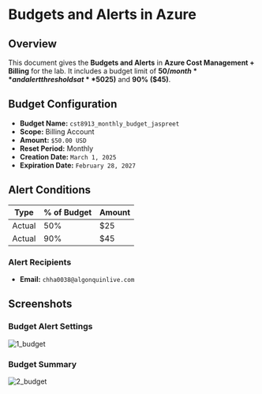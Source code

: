 # Budgets and Alerts in Azure

## Overview
This document gives the **Budgets and Alerts** in **Azure Cost Management + Billing** for the lab. It includes a budget limit of **$50/month** and alert thresholds at **50% ($25)** and **90% ($45)**.

## Budget Configuration
- **Budget Name:** `cst8913_monthly_budget_jaspreet`
- **Scope:** Billing Account
- **Amount:** `$50.00 USD`
- **Reset Period:** Monthly
- **Creation Date:** `March 1, 2025`
- **Expiration Date:** `February 28, 2027`

## Alert Conditions
| Type  | % of Budget | Amount |
|-------|------------|--------|
| Actual | 50%        | $25    |
| Actual | 90%        | $45    |

### **Alert Recipients**
- **Email:** `chha0038@algonquinlive.com`

## Screenshots
### Budget Alert Settings
![1_budget](https://github.com/user-attachments/assets/0f99a31d-f7c7-43cd-9858-c5b2338e996a)


### Budget Summary
![2_budget](https://github.com/user-attachments/assets/1604629d-7f97-4dab-8f8b-91de8e7272cf)






